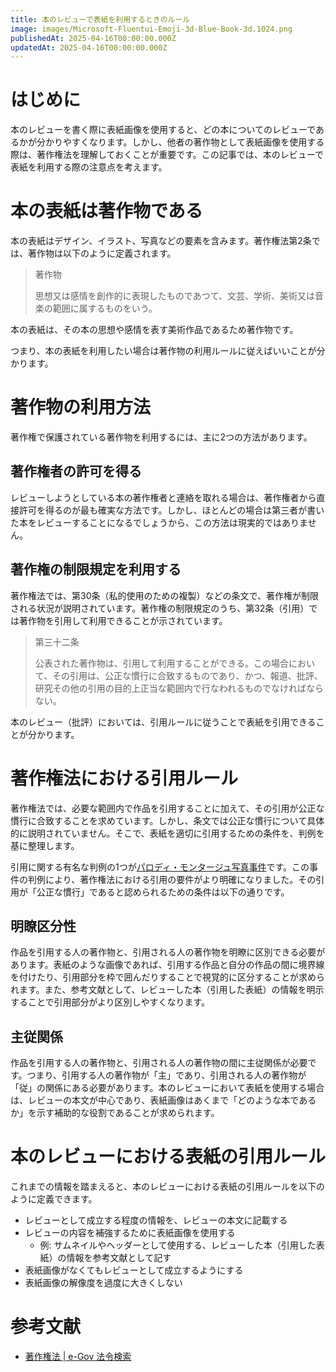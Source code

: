```yaml
---
title: 本のレビューで表紙を利用するときのルール
image: images/Microsoft-Fluentui-Emoji-3d-Blue-Book-3d.1024.png
publishedAt: 2025-04-16T00:00:00.000Z
updatedAt: 2025-04-16T00:00:00.000Z
---
```


<h1 id="h8d027c8ed3">はじめに</h1><p>本のレビューを書く際に表紙画像を使用すると、どの本についてのレビューであるかが分かりやすくなります。しかし、他者の著作物として表紙画像を使用する際は、著作権法を理解しておくことが重要です。この記事では、本のレビューで表紙を利用する際の注意点を考えます。</p><h1 id="h72f9221f9d">本の表紙は著作物である</h1><p>本の表紙はデザイン、イラスト、写真などの要素を含みます。著作権法第2条では、著作物は以下のように定義されます。</p><blockquote><p>著作物</p><p>思想又は感情を創作的に表現したものであつて、文芸、学術、美術又は音楽の範囲に属するものをいう。</p></blockquote><p>本の表紙は、その本の思想や感情を表す美術作品であるため著作物です。</p><p>つまり、本の表紙を利用したい場合は著作物の利用ルールに従えばいいことが分かります。</p><h1 id="hb1782c6025">著作物の利用方法</h1><p>著作権で保護されている著作物を利用するには、主に2つの方法があります。</p><h2 id="haf39aad980">著作権者の許可を得る</h2><p>レビューしようとしている本の著作権者と連絡を取れる場合は、著作権者から直接許可を得るのが最も確実な方法です。しかし、ほとんどの場合は第三者が書いた本をレビューすることになるでしょうから、この方法は現実的ではありません。</p><h2 id="h0fe5900fb8">著作権の制限規定を利用する</h2><p>著作権法では、第30条（私的使用のための複製）などの条文で、著作権が制限される状況が説明されています。著作権の制限規定のうち、第32条（引用）では著作物を引用して利用できることが示されています。</p><blockquote><p>第三十二条</p><p>公表された著作物は、引用して利用することができる。この場合において、その引用は、公正な慣行に合致するものであり、かつ、報道、批評、研究その他の引用の目的上正当な範囲内で行なわれるものでなければならない。</p></blockquote><p>本のレビュー（批評）においては、引用ルールに従うことで表紙を引用できることが分かります。</p><h1 id="h5a81eb9407">著作権法における引用ルール</h1><p>著作権法では、必要な範囲内で作品を引用することに加えて、その引用が公正な慣行に合致することを求めています。しかし、条文では公正な慣行について具体的に説明されていません。そこで、表紙を適切に引用するための条件を、判例を基に整理します。</p><p>引用に関する有名な判例の1つが<a href="https://ja.wikipedia.org/wiki/%E3%83%91%E3%83%AD%E3%83%87%E3%82%A3%E3%83%BB%E3%83%A2%E3%83%B3%E3%82%BF%E3%83%BC%E3%82%B8%E3%83%A5%E5%86%99%E7%9C%9F%E4%BA%8B%E4%BB%B6">パロディ・モンタージュ写真事件</a>です。この事件の判例により、著作権法における引用の要件がより明確になりました。その引用が「公正な慣行」であると認められるための条件は以下の通りです。</p><h2 id="h10292cb080">明瞭区分性</h2><p>作品を引用する人の著作物と、引用される人の著作物を明瞭に区別できる必要があります。表紙のような画像であれば、引用する作品と自分の作品の間に境界線を付けたり、引用部分を枠で囲んだりすることで視覚的に区分することが求められます。また、参考文献として、レビューした本（引用した表紙）の情報を明示することで引用部分がより区別しやすくなります。</p><h2 id="hd8611f6b68">主従関係</h2><p>作品を引用する人の著作物と、引用される人の著作物の間に主従関係が必要です。つまり、引用する人の著作物が「主」であり、引用される人の著作物が「従」の関係にある必要があります。本のレビューにおいて表紙を使用する場合は、レビューの本文が中心であり、表紙画像はあくまで「どのような本であるか」を示す補助的な役割であることが求められます。</p><h1 id="h023166379b">本のレビューにおける表紙の引用ルール</h1><p>これまでの情報を踏まえると、本のレビューにおける表紙の引用ルールを以下のように定義できます。</p><ul><li>レビューとして成立する程度の情報を、レビューの本文に記載する</li><li>レビューの内容を補強するために表紙画像を使用する<ul><li>例: サムネイルやヘッダーとして使用する、レビューした本（引用した表紙）の情報を参考文献として記す</li></ul></li><li>表紙画像がなくてもレビューとして成立するようにする</li><li>表紙画像の解像度を過度に大きくしない</li></ul><h1 id="h7605dc6208">参考文献</h1><ul><li><a href="https://laws.e-gov.go.jp/law/345AC0000000048#Mp-Ch_1-Se_2">著作権法 | e-Gov 法令検索</a></li></ul><p></p>
